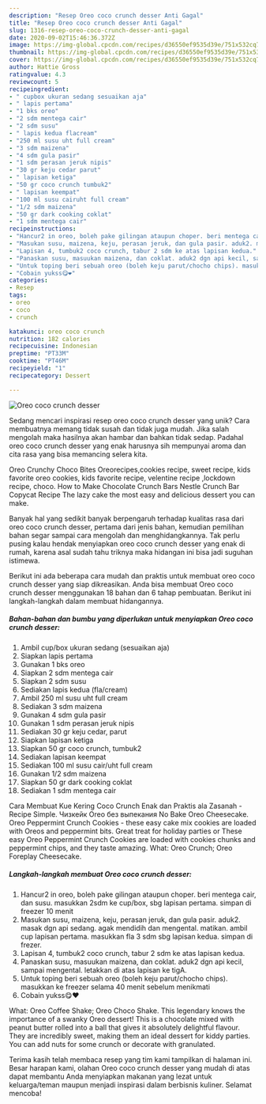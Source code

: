 ```yaml
---
description: "Resep Oreo coco crunch desser Anti Gagal"
title: "Resep Oreo coco crunch desser Anti Gagal"
slug: 1316-resep-oreo-coco-crunch-desser-anti-gagal
date: 2020-09-02T15:46:36.372Z
image: https://img-global.cpcdn.com/recipes/d36550ef9535d39e/751x532cq70/oreo-coco-crunch-desser-foto-resep-utama.jpg
thumbnail: https://img-global.cpcdn.com/recipes/d36550ef9535d39e/751x532cq70/oreo-coco-crunch-desser-foto-resep-utama.jpg
cover: https://img-global.cpcdn.com/recipes/d36550ef9535d39e/751x532cq70/oreo-coco-crunch-desser-foto-resep-utama.jpg
author: Hattie Gross
ratingvalue: 4.3
reviewcount: 5
recipeingredient:
- " cupbox ukuran sedang sesuaikan aja"
- " lapis pertama"
- "1 bks oreo"
- "2 sdm mentega cair"
- "2 sdm susu"
- " lapis kedua flacream"
- "250 ml susu uht full cream"
- "3 sdm maizena"
- "4 sdm gula pasir"
- "1 sdm perasan jeruk nipis"
- "30 gr keju cedar parut"
- " lapisan ketiga"
- "50 gr coco crunch tumbuk2"
- " lapisan keempat"
- "100 ml susu cairuht full cream"
- "1/2 sdm maizena"
- "50 gr dark cooking coklat"
- "1 sdm mentega cair"
recipeinstructions:
- "Hancur2 in oreo, boleh pake gilingan ataupun choper. beri mentega cair, dan susu. masukkan 2sdm ke cup/box, sbg lapisan pertama. simpan di freezer 10 menit"
- "Masukan susu, maizena, keju, perasan jeruk, dan gula pasir. aduk2. masak dgn api sedang. agak mendidih dan mengental. matikan. ambil cup lapisan pertama. masukkan fla 3 sdm sbg lapisan kedua. simpan di frezer."
- "Lapisan 4, tumbuk2 coco crunch, tabur 2 sdm ke atas lapisan kedua."
- "Panaskan susu, masuukan maizena, dan coklat. aduk2 dgn api kecil, sampai mengental. letakkan di atas lapisan ke tigA."
- "Untuk toping beri sebuah oreo (boleh keju parut/chocho chips). masukkan ke freezer selama 40 menit sebelum menikmati"
- "Cobain yukss😋❤"
categories:
- Resep
tags:
- oreo
- coco
- crunch

katakunci: oreo coco crunch 
nutrition: 182 calories
recipecuisine: Indonesian
preptime: "PT33M"
cooktime: "PT46M"
recipeyield: "1"
recipecategory: Dessert

---
```



![Oreo coco crunch desser](https://img-global.cpcdn.com/recipes/d36550ef9535d39e/751x532cq70/oreo-coco-crunch-desser-foto-resep-utama.jpg)

Sedang mencari inspirasi resep oreo coco crunch desser yang unik? Cara membuatnya memang tidak susah dan tidak juga mudah. Jika salah mengolah maka hasilnya akan hambar dan bahkan tidak sedap. Padahal oreo coco crunch desser yang enak harusnya sih mempunyai aroma dan cita rasa yang bisa memancing selera kita.

Oreo Crunchy Choco Bites Oreorecipes,cookies recipe, sweet recipe, kids favorite oreo cookies, kids favorite recipe, velentine recipe ,lockdown recipe, choco. How to Make Chocolate Crunch Bars Nestle Crunch Bar Copycat Recipe The lazy cake the most easy and delicious dessert you can make.

Banyak hal yang sedikit banyak berpengaruh terhadap kualitas rasa dari oreo coco crunch desser, pertama dari jenis bahan, kemudian pemilihan bahan segar sampai cara mengolah dan menghidangkannya. Tak perlu pusing kalau hendak menyiapkan oreo coco crunch desser yang enak di rumah, karena asal sudah tahu triknya maka hidangan ini bisa jadi suguhan istimewa.


Berikut ini ada beberapa cara mudah dan praktis untuk membuat oreo coco crunch desser yang siap dikreasikan. Anda bisa membuat Oreo coco crunch desser menggunakan 18 bahan dan 6 tahap pembuatan. Berikut ini langkah-langkah dalam membuat hidangannya.

<!--inarticleads1-->

##### Bahan-bahan dan bumbu yang diperlukan untuk menyiapkan Oreo coco crunch desser:

1. Ambil  cup/box ukuran sedang (sesuaikan aja)
1. Siapkan  lapis pertama
1. Gunakan 1 bks oreo
1. Siapkan 2 sdm mentega cair
1. Siapkan 2 sdm susu
1. Sediakan  lapis kedua (fla/cream)
1. Ambil 250 ml susu uht full cream
1. Sediakan 3 sdm maizena
1. Gunakan 4 sdm gula pasir
1. Gunakan 1 sdm perasan jeruk nipis
1. Sediakan 30 gr keju cedar, parut
1. Siapkan  lapisan ketiga
1. Siapkan 50 gr coco crunch, tumbuk2
1. Sediakan  lapisan keempat
1. Sediakan 100 ml susu cair/uht full cream
1. Gunakan 1/2 sdm maizena
1. Siapkan 50 gr dark cooking coklat
1. Sediakan 1 sdm mentega cair


Cara Membuat Kue Kering Coco Crunch Enak dan Praktis ala Zasanah - Recipe Simple. Чизкейк Oreo без выпекания No Bake Oreo Cheesecake. Oreo Peppermint Crunch Cookies - these easy cake mix cookies are loaded with Oreos and peppermint bits. Great treat for holiday parties or These easy Oreo Peppermint Crunch Cookies are loaded with cookies chunks and peppermint chips, and they taste amazing. What: Oreo Crunch; Oreo Foreplay Cheesecake. 

<!--inarticleads2-->

##### Langkah-langkah membuat Oreo coco crunch desser:

1. Hancur2 in oreo, boleh pake gilingan ataupun choper. beri mentega cair, dan susu. masukkan 2sdm ke cup/box, sbg lapisan pertama. simpan di freezer 10 menit
1. Masukan susu, maizena, keju, perasan jeruk, dan gula pasir. aduk2. masak dgn api sedang. agak mendidih dan mengental. matikan. ambil cup lapisan pertama. masukkan fla 3 sdm sbg lapisan kedua. simpan di frezer.
1. Lapisan 4, tumbuk2 coco crunch, tabur 2 sdm ke atas lapisan kedua.
1. Panaskan susu, masuukan maizena, dan coklat. aduk2 dgn api kecil, sampai mengental. letakkan di atas lapisan ke tigA.
1. Untuk toping beri sebuah oreo (boleh keju parut/chocho chips). masukkan ke freezer selama 40 menit sebelum menikmati
1. Cobain yukss😋❤


What: Oreo Coffee Shake; Oreo Choco Shake. This legendary knows the importance of a swanky Oreo dessert! This is a chocolate mixed with peanut butter rolled into a ball that gives it absolutely delightful flavour. They are incredibly sweet, making them an ideal dessert for kiddy parties. You can add nuts for some crunch or decorate with granulated. 

Terima kasih telah membaca resep yang tim kami tampilkan di halaman ini. Besar harapan kami, olahan Oreo coco crunch desser yang mudah di atas dapat membantu Anda menyiapkan makanan yang lezat untuk keluarga/teman maupun menjadi inspirasi dalam berbisnis kuliner. Selamat mencoba!
